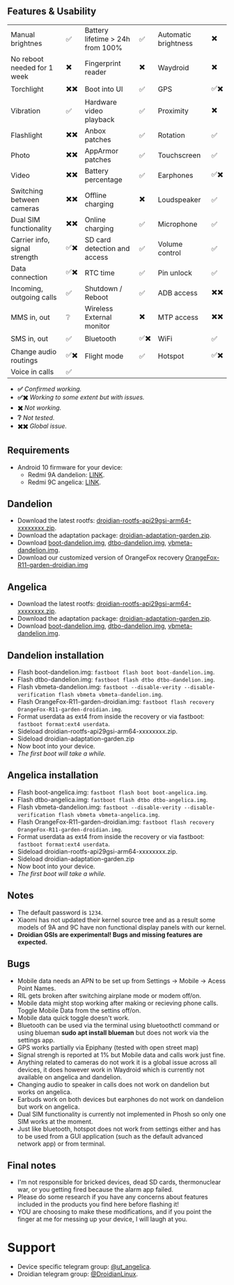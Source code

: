 ## Features & Usability

|                               	|    	|                                  	|    	|                      	|   	|
|-------------------------------	|----	|----------------------------------	|----	|----------------------	|---	|
| Manual brightnes              	|  ✅ 	| Battery lifetime > 24h from 100% 	|  ✅ 	| Automatic brightness  |  ✖️ 	|
| No reboot needed for 1 week      	|  ✖️ 	| Fingerprint reader  	                |  ✖️ 	| Waydroid		|  ✖️	|
| Torchlight                    	|  ✖️✖️ 	| Boot into UI                     	|  ✅ 	| GPS                 	|  ✅✖️ 	|
| Vibration                     	|  ✅ 	| Hardware video playback          	|  ✅ 	| Proximity          	|  ✖️ 	|
| Flashlight                    	|  ✖️✖️ 	| Anbox patches                    	|  ✅ 	| Rotation            	|  ✅ 	|
| Photo                         	|  ✖️✖️ 	| AppArmor patches                 	|  ✅ 	| Touchscreen          	|  ✅ 	|
| Video                         	|  ✖️✖️ 	| Battery percentage               	|  ✅ 	| Earphones           	|  ✅✖️ 	|
| Switching between cameras     	|  ✖️✖️ 	| Offline charging                 	|  ✖️ 	| Loudspeaker          	|  ✅ 	|
| Dual SIM functionality        	|  ✖️✖️	| Online charging                  	|  ✅ 	| Microphone          	|  ✅ 	|
| Carrier info, signal strength 	|  ✅✖️ 	| SD card detection and access     	|  ✅ 	| Volume control       	|  ✅ 	|
| Data connection               	|  ✅✖️ 	| RTC time                         	|  ✅ 	| Pin unlock           	|  ✅ 	|
| Incoming, outgoing calls      	|  ✅ 	| Shutdown / Reboot                	|  ✅ 	| ADB access          	|  ✖️✖️ 	|
| MMS in, out                   	|  ❔ 	| Wireless External monitor        	|  ✖️ 	| MTP access           	|  ✖️✖️ 	|
| SMS in, out                    	|  ✅ 	| Bluetooth                        	|  ✅✖️ 	| WiFi			|  ✅	|
| Change audio routings          	|  ✅✖️	| Flight mode                      	|  ✅ 	| Hotspot		|  ✅✖️	|
| Voice in calls                	|  ✅ 	|

- **✅** *Confirmed working.*
- **✅✖️** *Working to some extent but with issues.*
- **✖️** *Not working.*
- **❔** *Not tested.*
- **✖️✖️** *Global issue.*

## Requirements
- Android 10 firmware for your device:
  - Redmi 9A dandelion: [LINK](https://xiaomifirmwareupdater.com/archive/miui/dandelion/).
  - Redmi 9C angelica: [LINK](https://xiaomifirmwareupdater.com/archive/miui/angelica/).

## Dandelion
- Download the latest rootfs:  [droidian-rootfs-api29gsi-arm64-xxxxxxxx.zip](https://github.com/droidian-images/rootfs-api29gsi-all/releases).
- Download the adaptation package: [droidian-adaptation-garden.zip](https://bardia.tech/droidian/droidian-adaptation-garden.zip).
- Download [boot-dandelion.img](https://bardia.tech/droidian/boot-dandelion.img), [dtbo-dandelion.img](https://bardia.tech/droidian/dtbo-dandelion.img), [vbmeta-dandelion.img](https://bardia.tech/droidian/vbmeta-dandelion.img).
- Download our customized version of OrangeFox recovery [OrangeFox-R11-garden-droidian.img](https://bardia.tech/droidian/OrangeFox-R11-garden-droidian.img)

## Angelica
- Download the latest rootfs:  [droidian-rootfs-api29gsi-arm64-xxxxxxxx.zip](https://github.com/droidian-images/rootfs-api29gsi-all/releases).
- Download the adaptation package: [droidian-adaptation-garden.zip](https://bardia.tech/droidian/droidian-adaptation-garden.zip).
- Download [boot-dandelion.img](https://bardia.tech/droidian/boot-angelica.img), [dtbo-dandelion.img](https://bardia.tech/droidian/dtbo-angelica.img), [vbmeta-dandelion.img](https://bardia.tech/droidian/vbmeta-angelica.img).

## Dandelion installation
- Flash boot-dandelion.img: `fastboot flash boot boot-dandelion.img`.
- Flash dtbo-dandelion.img: `fastboot flash dtbo dtbo-dandelion.img`.
- Flash vbmeta-dandelion.img: `fastboot --disable-verity --disable-verification flash vbmeta vbmeta-dandelion.img`.
- Flash OrangeFox-R11-garden-droidian.img: `fastboot flash recovery OrangeFox-R11-garden-droidian.img`.
- Format userdata as ext4 from inside the recovery or via fastboot: `fastboot format:ext4 userdata`.
- Sideload droidian-rootfs-api29gsi-arm64-xxxxxxxx.zip.
- Sideload droidian-adaptation-garden.zip
- Now boot into your device.
- *The first boot will take a while.*

## Angelica installation
- Flash boot-angelica.img: `fastboot flash boot boot-angelica.img`.
- Flash dtbo-angelica.img: `fastboot flash dtbo dtbo-angelica.img`.
- Flash vbmeta-dandelion.img: `fastboot --disable-verity --disable-verification flash vbmeta vbmeta-angelica.img`.
- Flash OrangeFox-R11-garden-droidian.img: `fastboot flash recovery OrangeFox-R11-garden-droidian.img`.
- Format userdata as ext4 from inside the recovery or via fastboot: `fastboot format:ext4 userdata`.
- Sideload droidian-rootfs-api29gsi-arm64-xxxxxxxx.zip.
- Sideload droidian-adaptation-garden.zip
- Now boot into your device.
- *The first boot will take a while.*

## Notes
- The default password is `1234`.
- Xiaomi has not updated their kernel source tree and as a result some models of 9A and 9C have non functional display panels with our kernel.
- **Droidian GSIs are experimental! Bugs and missing features are expected.**

## Bugs
- Mobile data needs an APN to be set up from Settings -> Mobile -> Acess Point Names.
- RIL gets broken after switching airplane mode or modem off/on.
- Mobile data might stop working after making or recieving phone calls. Toggle Mobile Data from the settins off/on.
- Mobile data quick toggle doesn't work.
- Bluetooth can be used via the terminal using bluetoothctl command or using blueman **sudo apt install blueman** but does not work via the settings app.
- GPS works partially via Epiphany (tested with open street map)
- Signal strengh is reported at 1% but Mobile data and calls work just fine.
- Anything related to cameras do not work it is a global issue across all devices, it does however work in Waydroid which is currently not available on angelica and dandelion.
- Changing audio to speaker in calls does not work on dandelion but works on angelica.
- Earbuds work on both devices but earphones do not work on dandelion but work on angelica.
- Dual SIM functionality is currently not implemented in Phosh so only one SIM works at the moment.
- Just like bluetooth, hotspot does not work from settings either and has to be used from a GUI application (such as the default advanced network app) or from terminal.

## Final notes
- I'm not responsible for bricked devices, dead SD cards, thermonuclear war, or you getting fired because the alarm app failed.
- Please do some research if you have any concerns about features included in the products you find here before flashing it!
- YOU are choosing to make these modifications, and if you point the finger at me for messing up your device, I will laugh at you.

# Support
- Device specific telegram group: [@ut_angelica](https://t.me/ut_angelica).
- Droidian telegram group: [@DroidianLinux](https://t.me/DroidianLinux).

